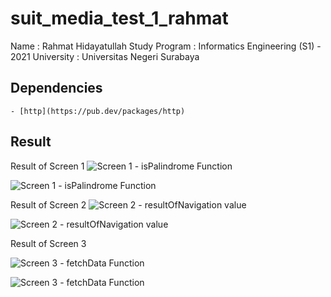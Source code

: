 # suit_media_test_1_rahmat

Name : Rahmat Hidayatullah
Study Program : Informatics Engineering (S1) - 2021
University : Universitas Negeri Surabaya

## Dependencies

    - [http](https://pub.dev/packages/http)

## Result

<!-- result with image -->

Result of Screen 1
![Screen 1 - isPalindrome Function](https://github.com/erhahahaa/suit-media-test/blob/main/suit_media_test_1_rahmat/result/screen-1-isPalindrome_true.jpg "Screen 1 - isPalindrome Function | true")

![Screen 1 - isPalindrome Function](https://github.com/erhahahaa/suit-media-test/blob/main/suit_media_test_1_rahmat/result/screen-2-isPalindrome-false.jpg "Screen 1 - isPalindrome Function | false")

Result of Screen 2
![Screen 2 - resultOfNavigation value](https://github.com/erhahahaa/suit-media-test/blob/main/suit_media_test_1_rahmat/result/screen-2-selectedUser-null.jpg "Screen 2 - selectedUser value | null")

![Screen 2 - resultOfNavigation value](https://github.com/erhahahaa/suit-media-test/blob/main/suit_media_test_1_rahmat/result/screen-2-resultOfNavigation-UserModel.jpg "Screen 2 - resultOfNavigation value | UserModel")

Result of Screen 3

![Screen 3 - fetchData Function](https://github.com/erhahahaa/suit-media-test/blob/main/suit_media_test_1_rahmat/result/screen-3-fetchData-initial.jpg "Screen 3 - fetchData Function | initial")

![Screen 3 - fetchData Function](https://github.com/erhahahaa/suit-media-test/blob/main/suit_media_test_1_rahmat/result/screen-3-fetchData-onRefresh.jpg "Screen 3 - fetchData Function | onRefresh")
